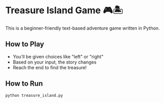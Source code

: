 
# Treasure Island Game 🎮🏝️

This is a beginner-friendly text-based adventure game written in Python.

## How to Play
- You'll be given choices like "left" or "right"
- Based on your input, the story changes
- Reach the end to find the treasure!

## How to Run
```bash
python treasure_island.py

